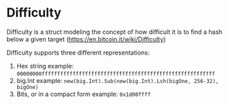 # Difficulty

 Difficulty is a struct modeling the concept of how difficult it
  is to find a hash below a given target (https://en.bitcoin.it/wiki/Difficulty)

  Difficulty supports three different representations:
  1) Hex string
       example: `00000000ffffffffffffffffffffffffffffffffffffffffffffffffffffffff`
  2) big.Int
       example: `new(big.Int).Sub(new(big.Int).Lsh(bigOne, 256-32), bigOne)`
  3) Bits, or in a compact form
       example: `0x1d00ffff`